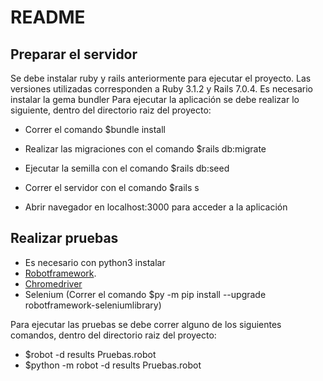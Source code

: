 # README

## Preparar el servidor

Se debe instalar ruby y rails anteriormente para ejecutar el proyecto.
Las versiones utilizadas corresponden a Ruby 3.1.2 y Rails 7.0.4.
Es necesario instalar la gema bundler
Para ejecutar la aplicación se debe realizar lo siguiente, dentro del directorio raiz del proyecto:

* Correr el comando $bundle install  

* Realizar las migraciones con el comando $rails db:migrate  

* Ejecutar la semilla con el comando $rails db:seed

* Correr el servidor con el comando $rails s

* Abrir navegador en localhost:3000 para acceder a la aplicación

## Realizar pruebas

* Es necesario con python3 instalar
* [Robotframework](https://github.com/robotframework/robotframework/blob/master/INSTALL.rst).
* [Chromedriver](https://chromedriver.chromium.org/downloads)
* Selenium (Correr el comando $py -m pip install --upgrade robotframework-seleniumlibrary)

Para ejecutar las pruebas se debe correr alguno de los siguientes comandos, dentro del directorio raiz del proyecto:

* $robot -d results Pruebas.robot
* $python -m robot -d results Pruebas.robot
